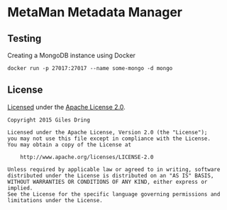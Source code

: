 # MetaMan Metadata Manager



## Testing

Creating a MongoDB instance using Docker

    docker run -p 27017:27017 --name some-mongo -d mongo

## License

[Licensed][CAL] under the [Apache License 2.0][AL2].

[AL2]: http://www.apache.org/licenses/LICENSE-2.0
[CAL]: http://choosealicense.com/licenses/apache-2.0/

    Copyright 2015 Giles Dring

    Licensed under the Apache License, Version 2.0 (the "License");
    you may not use this file except in compliance with the License.
    You may obtain a copy of the License at

        http://www.apache.org/licenses/LICENSE-2.0

    Unless required by applicable law or agreed to in writing, software
    distributed under the License is distributed on an "AS IS" BASIS,
    WITHOUT WARRANTIES OR CONDITIONS OF ANY KIND, either express or implied.
    See the License for the specific language governing permissions and
    limitations under the License.

